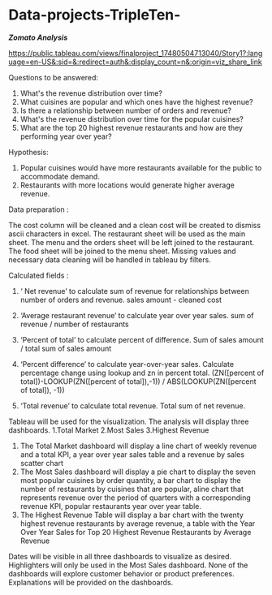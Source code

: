 # Data-projects-TripleTen-

***Zomato Analysis***

https://public.tableau.com/views/finalproject_17480504713040/Story1?:language=en-US&:sid=&:redirect=auth&:display_count=n&:origin=viz_share_link


Questions to be answered:

1.	What's the revenue distribution over time?
2.	What cuisines are popular and which ones have the highest revenue?
3.	Is there a relationship between number of orders and revenue?
4.	What's the revenue distribution over time for the popular cuisines?
5.	What are the top 20 highest revenue restaurants and how are they performing year over year?

Hypothesis:

1.	Popular cuisines would have more restaurants available for the public to accommodate demand.
2. Restaurants with more locations would generate higher average revenue.

Data preparation : 

The cost column will be cleaned and a clean cost will be created to dismiss ascii characters in excel. The restaurant sheet will be used as the main sheet. The menu and the orders sheet will be left joined to the restaurant. The food sheet will be joined to the menu sheet.
Missing values and necessary data cleaning will be handled in tableau by filters.

Calculated fields : 
1.	‘ Net revenue’ to calculate sum of revenue for relationships between number of orders and revenue. 
sales amount - cleaned cost
2.	‘Average restaurant revenue’ to calculate year over year sales.
sum of revenue / number of restaurants

3.	‘Percent of total’ to calculate percent of difference.
Sum of sales amount / total sum of sales amount

4.	‘Percent difference’ to calculate year-over-year sales.
Calculate percentage change using lookup and zn in percent total.
(ZN([percent of total])-LOOKUP(ZN([percent of total]),-1)) / ABS(LOOKUP(ZN([percent of total]), -1))

5.	‘Total revenue’ to calculate total revenue.
Total sum of net revenue.

Tableau will be used for the visualization.
The analysis will display three dashboards.
1.Total Market
2.Most Sales
3.Highest Revenue

1.	The Total Market dashboard will display a line chart of weekly revenue and a total KPI, a year over year sales table and a revenue by sales scatter chart
2.	The Most Sales dashboard will display a pie chart to display the seven most popular cuisines by order quantity, a bar chart to display the number of restaurants by cuisines that are popular, aline chart that represents revenue over the period of quarters with a corresponding revenue KPI, popular restaurants year over year table.
3.	The Highest Revenue Table will display a bar chart with the twenty highest revenue restaurants by average revenue, a table with the Year Over Year Sales for Top 20 Highest Revenue Restaurants by Average Revenue

Dates will be visible in all three dashboards to visualize as desired. Highlighters will only be used in the Most Sales dashboard. None of the dashboards will explore customer behavior or product preferences. Explanations will be provided on the dashboards.
